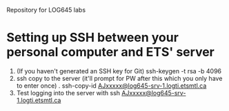 Repository for LOG645 labs

# Setting up SSH between your personal computer and ETS' server
1. (If you haven't generated an SSH key for Git) ssh-keygen -t rsa -b 4096
1. ssh copy to the server (it'll prompt for PW after this which you only have to enter once)
 . ssh-copy-id AJxxxxx@log645-srv-1.logti.etsmtl.ca
1. Test logging into the server with ssh AJxxxxx@log645-srv-1.logti.etsmtl.ca